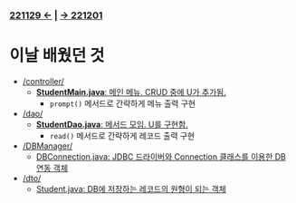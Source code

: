 ﻿### [221129 ←](/221125-_JAVA_INTERMEDIATE/221129/) | [→ 221201](/221125-_JAVA_INTERMEDIATE/221201/)

# 이날 배웠던 것

- [/controller/](/221125-_JAVA_INTERMEDIATE/221130/javastudy/controller/)
    - [**StudentMain.java**: 메인 메뉴. CRUD 중에 U가 추가됨.](/221125-_JAVA_INTERMEDIATE/221130/javastudy/controller/StudentMain.java)
        - `prompt()` 메서드로 간략하게 메뉴 출력 구현
- [/dao/](/221125-_JAVA_INTERMEDIATE/221130/javastudy/dao/)
    - [**StudentDao.java**: 메서드 모임. U를 구현함.](/221125-_JAVA_INTERMEDIATE/221130/javastudy/dao/StudentDao.java)
        - `read()` 메서드로 간략하게 레코드 출력 구현
- [/DBManager/](/221125-_JAVA_INTERMEDIATE/221130/javastudy/DBManager/)
    - [DBConnection.java: JDBC 드라이버와 Connection 클래스를 이용한 DB 연동 객체](/221125-_JAVA_INTERMEDIATE/221130/javastudy/DBManager/DBConnection.java)
- [/dto/](/221125-_JAVA_INTERMEDIATE/221130/javastudy/dto/)
    - [Student.java: DB에 저장하는 레코드의 원형이 되는 객체](/221125-_JAVA_INTERMEDIATE/221130/javastudy/dto/Student.java)